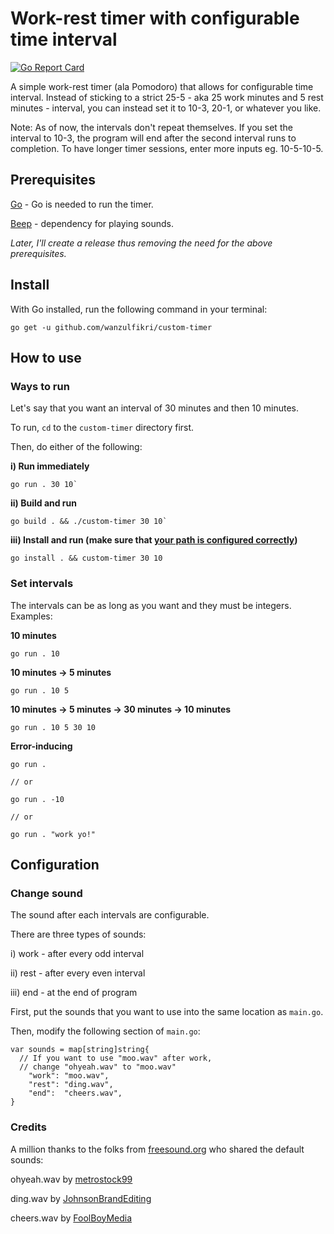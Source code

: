 # Work-rest timer with configurable time interval
[![Go Report Card](https://goreportcard.com/badge/github.com/wanzulfikri/custom-timer)](https://goreportcard.com/report/github.com/wanzulfikri/custom-timer)

A simple work-rest timer (ala Pomodoro) that allows for configurable time interval. Instead of sticking to a strict 25-5 - aka 25 work minutes and 5 rest minutes - interval, you can instead set it to 10-3, 20-1, or whatever you like.

Note: As of now, the intervals don't repeat themselves. If you set the interval to 10-3, the program will end after the second interval runs to completion. To have longer timer sessions, enter more inputs eg. 10-5-10-5.


## Prerequisites

[Go](https://golang.org/) - Go is needed to run the timer.

[Beep](https://github.com/faiface/beep) - dependency for playing sounds.

*Later, I'll create a release thus removing the need for the above prerequisites.*

## Install

With Go installed, run the following command in your terminal:

```shell
go get -u github.com/wanzulfikri/custom-timer
```

## How to use

### Ways to run

Let's say that you want an interval of 30 minutes and then 10 minutes.

To run, `cd` to the `custom-timer` directory first. 

Then, do either of the following:

**i) Run immediately**

```shell
go run . 30 10`
```


**ii) Build and run**

```shell
go build . && ./custom-timer 30 10`
```


**iii) Install and run (make sure that [your path is configured correctly](https://golang.org/doc/install#install))**

```shell
go install . && custom-timer 30 10
```

### Set intervals

The intervals can be as long as you want and they must be integers. Examples:

**10 minutes**

```shell
go run . 10
```

**10 minutes -> 5 minutes**

```shell
go run . 10 5
```

**10 minutes -> 5 minutes -> 30 minutes -> 10 minutes**

```shell
go run . 10 5 30 10
```

**Error-inducing**

```shell
go run .

// or

go run . -10

// or

go run . "work yo!"
```

## Configuration

### Change sound 

The sound after each intervals are configurable.

There are three types of sounds:

 i)  work  - after every odd interval

ii)  rest  - after every even interval

iii) end   - at the end of program

First, put the sounds that you want to use into the same location as `main.go`.

Then, modify the following section of `main.go`:

```golang
var sounds = map[string]string{
  // If you want to use "moo.wav" after work,
  // change "ohyeah.wav" to "moo.wav"
  	"work": "moo.wav", 
	"rest": "ding.wav",
	"end":  "cheers.wav",
}
```

### Credits

A million thanks to the folks from [freesound.org](http://freesound.org) who shared the default sounds:

ohyeah.wav by [metrostock99](https://freesound.org/people/metrostock99/sounds/345086/)

ding.wav by [JohnsonBrandEditing](https://freesound.org/people/JohnsonBrandEditing/sounds/173932/)

cheers.wav by [FoolBoyMedia](https://freesound.org/people/FoolBoyMedia/sounds/397435/)
